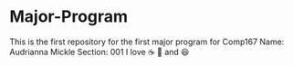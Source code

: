 # Major-Program
This is the first repository for the first major program for Comp167
Name: Audrianna Mickle 
Section: 001
I love :coffee: :grapes: and :laughing:
